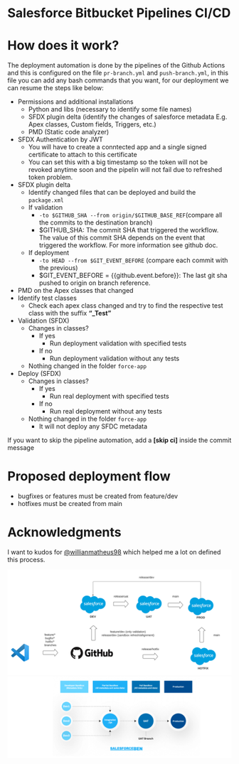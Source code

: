 # Salesforce Bitbucket Pipelines CI/CD

# **How does it work?**

The deployment automation is done by the pipelines of the Github Actions and this is configured on the file `pr-branch.yml` and `push-branch.yml`, in this file you can add any bash commands that you want, for our deployment we can resume the steps like below:

- Permissions and additional installations
    - Python and libs (necessary to identify some file names)
    - SFDX plugin delta (identify the changes of salesforce metadata E.g. Apex classes, Custom fields, Triggers, etc.)
    - PMD (Static code analyzer)
- SFDX Authentication by JWT
    - You will have to create a conntected app and a single signed certificate to attach to this certificate
    - You can set this with a big timestamp so the token will not be revoked anytime soon and the pipelin will not fail due to refreshed token problem.
- SFDX plugin delta
    - Identify changed files that can be deployed and build the `package.xml`
    - If validation
        - `-to $GITHUB_SHA --from origin/$GITHUB_BASE_REF`(compare all the commits to the destination branch)
        - $GITHUB_SHA: The commit SHA that triggered the workflow. The value of this commit SHA depends on the event that triggered the workflow. For more information see github doc.
    - If deployment
        - `-to HEAD --from $GIT_EVENT_BEFORE`  (compare each commit with the previous)
        - $GIT_EVENT_BEFORE = {{github.event.before}}: The last git sha pushed to origin on branch reference.
- PMD on the Apex classes that changed
- Identify test classes
    - Check each apex class changed and try to find the respective test class with the suffix **“_Test”**
- Validation (SFDX)
    - Changes in classes?
        - If yes
            - Run deployment validation with specified tests
        - If no
            - Run deployment validation without any tests
    - Nothing changed in the folder `force-app`
- Deploy (SFDX)
    - Changes in classes?
        - If yes
            - Run real deployment with specified tests
        - If no
            - Run real deployment without any tests
    - Nothing changed in the folder `force-app`
        - It will not deploy any SFDC metadata

If you want to skip the pipeline automation, add a **[skip ci]** inside the commit message

# **Proposed deployment flow**
- bugfixes or features must be created from feature/dev
- hotfixes must be created from main

# Acknowledgments
I want to kudos for [@willianmatheus98](https://www.github.com/willianmatheus98)  which helped me a lot on defined this process.


![deployment flow](/assets/FLOW%20DEPLOYMENT%20SALESFORCE.png)
![deployment flow](/assets/Salesforce%20branch%20deployment.png)
